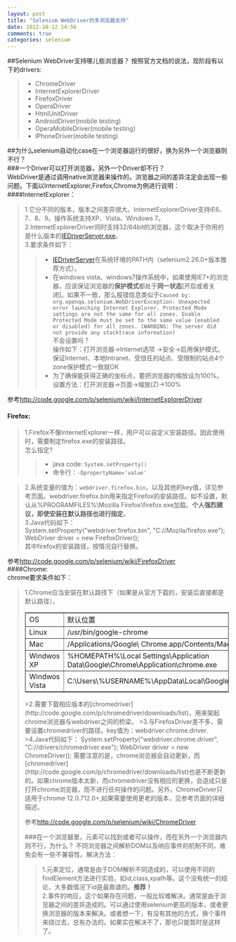 ```yaml
---
layout: post
title: "Selenium WebDriver的多浏览器支持"
date: 2012-10-12 14:56
comments: true
categories: selenium
---
```

##Selenium WebDriver支持哪儿些浏览器？
按照官方文档的说法，现阶段有以下的drivers: 
>* ChromeDriver  
>* InternetExplorerDriver   
>* FirefoxDriver   
>* OperaDriver   
>* HtmlUnitDriver   
>* AndroidDriver(mobile testing)  
>* OperaMobileDriver(mobile testing)  
>* IPhoneDriver(mobile testing)   
<!--more-->   

##为什么selenium自动化case在一个浏览器运行的很好，换为另外一个浏览器则不行？   
###一个Driver可以打开浏览器，另外一个Driver却不行？   
WebDriver是通过调用native浏览器来操作的，浏览器之间的差异注定会出现一些问题。下面以InternetExplorer,Firefox,Chrome为例进行说明：  
####InternetExplorer：  
> 1.它分不同的版本，版本之间差异很大。InternetExplorerDriver支持IE6、7、8、9。操作系统支持XP、Vista、Windows 7。   
>2.InternetExplorerDriver同时支持32/64bit的浏览器，这个取决于你用的是什么版本的[IEDriverServer.exe](http://code.google.com/p/selenium/downloads/list)。   
>3.要求条件如下：
>>* [IEDriverServer](http://code.google.com/p/selenium/downloads/list)在系统环境的PATH内（selenium2.26.0+版本推荐方式）。
>>* 在windows vista、windows7操作系统中，如果使用IE7+的浏览器，应该保证浏览器的**保护模式**都处于**同一状态**[开启或者关闭]。如果不一致，那么报错信息类似于`Caused by: org.openqa.selenium.WebDriverException: Unexpected error launching Internet Explorer. Protected Mode settings are not the same for all zones. Enable Protected Mode must be set to the same value (enabled or disabled) for all zones. (WARNING: The server did not provide any stacktrace information)`   
不会设置吗？   
操作如下：打开浏览器->Internet选项 ->安全->启用保护模式。保证Internet、本地Intranet、受信任的站点、受限制的站点4个zone保护模式一致就OK   
>>* 为了确保能获得正确的坐标点，要把浏览器的缩放设为100%。   
设置方法：打开浏览器->页面->缩放(Z)->100%   

参考<http://code.google.com/p/selenium/wiki/InternetExplorerDriver>

#### Firefox:  
>1.Firefox不像InternetExplorer一样，用户可以自定义安装路径。因此使用时，需要制定firefox.exe的安装路径。  
怎么指定?
>>+ java code: `System.setProperty()`   
>>+ 命令行：`-DpropertyName='value'`   


>2.系统变量的值为：`webdriver.firefox.bin`，以及其他的key值，详见参考页面。webdriver.firefox.bin用来指定Firefox的安装路径。如不设置，默认从%PROGRAMFILES%\Mozilla Firefox\firefox.exe加载。**个人强烈建议，即使安装在默认路径也进行指定**。   
>3.Java代码如下：  
	System.setProperty("webdriver.firefox.bin", "C://Mozila/firefox.exe"); 	
    WebDriver driver = new FirefoxDriver();  
>其中firefox的安装路径，按情况自行替换。

参考<http://code.google.com/p/selenium/wiki/FirefoxDriver>   
####Chrome:   
chrome要求条件如下：
>1.Chrome应当安装在默认路径下（如果是从官方下载的，安装后直接都是默认路径）。
><table border=”1px">
<tbody>
<tr><td>OS</td><td>默认位置</td></tr>
<tr><td>Linux</td><td>/usr/bin/google-chrome</td></tr>
<tr><td>Mac</td><td>/Applications/Google\ Chrome.app/Contents/MacOS/Google\ Chrome</td></tr>
<tr><td>Windwos XP</td><td>%HOMEPATH%\Local Settings\Application Data\Google\Chrome\Application\chrome.exe</td></tr>
<tr><td>Windwos Vista</td><td>C:\Users\%USERNAME%\AppData\Local\Google\Chrome\Application\chrome.exe</td></tr>
</tbody>
</table>    
>2.需要下载相应版本的[chromedriver](http://code.google.com/p/chromedriver/downloads/list)，用来架起chrome浏览器与webdriver之间的桥梁。   
>3.与FirefoxDriver差不多，需要设置chromedriver的路径。key值为：webdriver.chrome.driver.   
>4.Java代码如下：   
	System.setProperty("webdriver.chrome.driver", "C://drivers/chromedriver.exe"); 	
    WebDriver driver = new ChromeDriver();    
需要注意的是，chrome浏览器会自动更新，而[chromedriver](http://code.google.com/p/chromedriver/downloads/list)也是不断更新的。如果chrome版本太新，而chromedriver没有相应的更换，会造成只是打开chrome浏览器，而不进行任何操作的问题。另外，ChromeDriver只适用于chrome 12.0.712.0+,如果需要使用更老的版本，见参考页面的详细描述。   
 
参考<http://code.google.com/p/selenium/wiki/ChromeDriver>   

###在一个浏览器里，元素可以找到或者可以操作，而在另外一个浏览器内则不行，为什么？
不同浏览器之间解析DOM以及响应事件的机制不同，难免会有一些不兼容性。解决方法：
>1.元素定位，通常是由于DOM解析不同造成的，可以使用不同的findElement方法进行实验，如id,class,xpath等。这个没有统一的结论，大多数情况下id是最靠谱的。**推荐！**   
>2.事件的响应，这个如果存在问题，一般比较难解决。通常是由于浏览器之间的差异造成的。可以通过使用selenium更高的版本，或者更换浏览器的版本来解决。或者想一下，有没有其他的方式，换个事件来绕过去，总有办法的。如果实在解决不了，那也只能暂时是这样了。